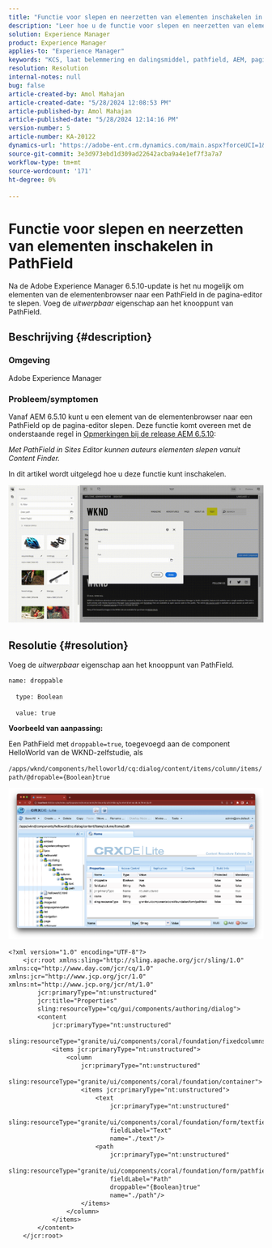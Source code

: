 ```yaml
---
title: "Functie voor slepen en neerzetten van elementen inschakelen in het PathField"
description: "Leer hoe u de functie voor slepen en neerzetten van elementen in het veld PathField in de pagina-editor inschakelt."
solution: Experience Manager
product: Experience Manager
applies-to: "Experience Manager"
keywords: "KCS, laat belemmering en dalingsmiddel, pathfield, AEM, paginaredacteur toe"
resolution: Resolution
internal-notes: null
bug: false
article-created-by: Amol Mahajan
article-created-date: "5/28/2024 12:08:53 PM"
article-published-by: Amol Mahajan
article-published-date: "5/28/2024 12:14:16 PM"
version-number: 5
article-number: KA-20122
dynamics-url: "https://adobe-ent.crm.dynamics.com/main.aspx?forceUCI=1&pagetype=entityrecord&etn=knowledgearticle&id=c9dc6c09-eb1c-ef11-840a-6045bd06fa9d"
source-git-commit: 3e3d973ebd1d309ad22642acba9a4e1ef7f3a7a7
workflow-type: tm+mt
source-wordcount: '171'
ht-degree: 0%

---
```


# Functie voor slepen en neerzetten van elementen inschakelen in PathField


Na de Adobe Experience Manager 6.5.10-update is het nu mogelijk om elementen van de elementenbrowser naar een PathField in de pagina-editor te slepen. Voeg de *uitwerpbaar* eigenschap aan het knooppunt van PathField.

## Beschrijving {#description}


### Omgeving

Adobe Experience Manager

### Probleem/symptomen

Vanaf AEM 6.5.10 kunt u een element van de elementenbrowser naar een PathField op de pagina-editor slepen. Deze functie komt overeen met de onderstaande regel in [Opmerkingen bij de release AEM 6.5.10](https://experienceleague.adobe.com/docs/experience-manager-65/content/release-notes/service-pack/6-5-10.html?lang=en):

*Met PathField in Sites Editor kunnen auteurs elementen slepen vanuit Content Finder.*

In dit artikel wordt uitgelegd hoe u deze functie kunt inschakelen.

![](assets/___d4dc6c09-eb1c-ef11-840a-6045bd06fa9d___.gif)


## Resolutie {#resolution}


Voeg de *uitwerpbaar* eigenschap aan het knooppunt van PathField.


```
name: droppable

  type: Boolean

  value: true
```


<b>Voorbeeld van aanpassing:</b>

Een PathField met `droppable=true`, toegevoegd aan de component HelloWorld van de WKND-zelfstudie, als

`/apps/wknd/components/helloworld/cq:dialog/content/items/column/items/path/@dropable={Boolean}true`

![](assets/6106400f-2b07-ed11-82e4-00224808e483.png)


```
<?xml version="1.0" encoding="UTF-8"?>
    <jcr:root xmlns:sling="http://sling.apache.org/jcr/sling/1.0" xmlns:cq="http://www.day.com/jcr/cq/1.0" xmlns:jcr="http://www.jcp.org/jcr/1.0" xmlns:nt="http://www.jcp.org/jcr/nt/1.0"
        jcr:primaryType="nt:unstructured"
        jcr:title="Properties"
        sling:resourceType="cq/gui/components/authoring/dialog">
        <content
            jcr:primaryType="nt:unstructured"
            sling:resourceType="granite/ui/components/coral/foundation/fixedcolumns">
            <items jcr:primaryType="nt:unstructured">
                <column
                    jcr:primaryType="nt:unstructured"
                    sling:resourceType="granite/ui/components/coral/foundation/container">
                    <items jcr:primaryType="nt:unstructured">
                        <text
                            jcr:primaryType="nt:unstructured"
                            sling:resourceType="granite/ui/components/coral/foundation/form/textfield"
                            fieldLabel="Text"
                            name="./text"/>
                        <path
                            jcr:primaryType="nt:unstructured"
                            sling:resourceType="granite/ui/components/coral/foundation/form/pathfield"
                            fieldLabel="Path"
                            droppable="{Boolean}true"
                            name="./path"/>
                    </items>
                </column>
            </items>
        </content>
    </jcr:root>
```

